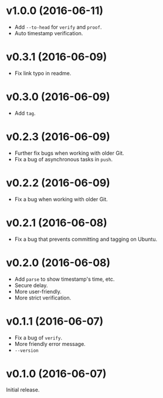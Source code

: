 v1.0.0 (2016-06-11)
===================

- Add `--to-head` for `verify` and `proof`.
- Auto timestamp verification.

v0.3.1 (2016-06-09)
===================

- Fix link typo in readme.

v0.3.0 (2016-06-09)
===================

- Add `tag`.

v0.2.3 (2016-06-09)
===================

- Further fix bugs when working with older Git.
- Fix a bug of asynchronous tasks in `push`.

v0.2.2 (2016-06-09)
===================

- Fix a bug when working with older Git.

v0.2.1 (2016-06-08)
===================

- Fix a bug that prevents committing and tagging on Ubuntu.

v0.2.0 (2016-06-08)
===================

- Add `parse` to show timestamp's time, etc.
- Secure delay.
- More user-friendly.
- More strict verification.

v0.1.1 (2016-06-07)
===================

- Fix a bug of `verify`.
- More friendly error message.
- `--version`

v0.1.0 (2016-06-07)
===================

Initial release.
